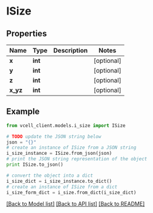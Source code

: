 # ISize


## Properties
Name | Type | Description | Notes
------------ | ------------- | ------------- | -------------
**x** | **int** |  | [optional] 
**y** | **int** |  | [optional] 
**z** | **int** |  | [optional] 
**x_yz** | **int** |  | [optional] 

## Example

```python
from vcell_client.models.i_size import ISize

# TODO update the JSON string below
json = "{}"
# create an instance of ISize from a JSON string
i_size_instance = ISize.from_json(json)
# print the JSON string representation of the object
print ISize.to_json()

# convert the object into a dict
i_size_dict = i_size_instance.to_dict()
# create an instance of ISize from a dict
i_size_form_dict = i_size.from_dict(i_size_dict)
```
[[Back to Model list]](../README.md#documentation-for-models) [[Back to API list]](../README.md#documentation-for-api-endpoints) [[Back to README]](../README.md)


